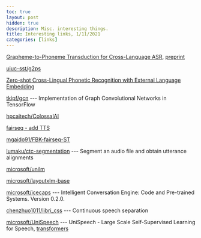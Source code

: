 ```yaml
---
toc: true
layout: post
hidden: true
description: Misc. interesting things.
title: Interesting links, 1/11/2021
categories: [links]
---
```


[Grapheme-to-Phoneme Transduction for Cross-Language ASR](https://link.springer.com/chapter/10.1007%2F978-3-030-59430-5_1),
[preprint](http://camille-g.com/slsp20.pdf)

[uiuc-sst/g2ps](https://github.com/uiuc-sst/g2ps)

[Zero-shot Cross-Lingual Phonetic Recognition with External Language Embedding](http://www.isle.illinois.edu/speech_web_lg/pubs/2021/gao2021zero.pdf)

[tkipf/gcn](https://github.com/tkipf/gcn) --- Implementation of Graph Convolutional Networks in TensorFlow

[hpcaitech/ColossalAI](https://github.com/hpcaitech/ColossalAI)

[fairseq - add TTS](https://github.com/pytorch/fairseq/commit/0ac3f3270c90e6d62284272b28ce076f61fb14eb)

[mgaido91/FBK-fairseq-ST](https://github.com/mgaido91/FBK-fairseq-ST)

[lumaku/ctc-segmentation](https://github.com/lumaku/ctc-segmentation) --- Segment an audio file and obtain utterance alignments

[microsoft/unilm](https://github.com/microsoft/unilm)

[microsoft/layoutxlm-base](https://huggingface.co/microsoft/layoutxlm-base)

[microsoft/icecaps](https://github.com/microsoft/icecaps) --- Intelligent Conversation Engine: Code and Pre-trained Systems. Version 0.2.0.

[chenzhuo1011/libri_css](https://github.com/chenzhuo1011/libri_css) --- Continuous speech separation

[microsoft/UniSpeech](https://github.com/microsoft/UniSpeech) --- UniSpeech - Large Scale Self-Supervised Learning for Speech,
[transformers](https://github.com/huggingface/transformers/pull/13963)





